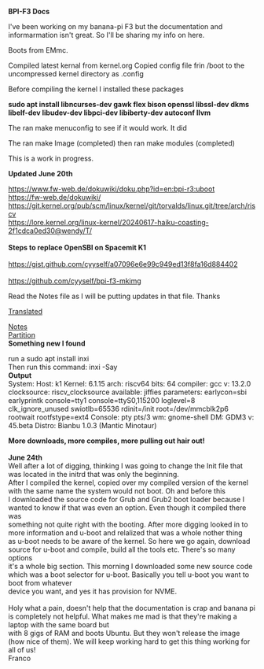 **BPI-F3 Docs**

I've been working on my banana-pi F3 but the documentation and informarmation isn't great. So I'll be sharing my info on here.

Boots from EMmc.

Compiled latest kernal from kernel.org
Copied config file frin /boot to the uncompressed kernel directory as .config

Before compiling the kernel I installed these packages

**sudo apt install libncurses-dev gawk flex bison openssl libssl-dev dkms libelf-dev libudev-dev libpci-dev libiberty-dev autoconf llvm**

The ran make menuconfig to see if it would work. It did

The ran make Image  (completed)
then ran make modules (completed)

This is a work in progress.

**Updated June 20th**

https://www.fw-web.de/dokuwiki/doku.php?id=en:bpi-r3:uboot
<br>
https://fw-web.de/dokuwiki/
<br>
https://git.kernel.org/pub/scm/linux/kernel/git/torvalds/linux.git/tree/arch/riscv
<br>
https://lore.kernel.org/linux-kernel/20240617-haiku-coasting-2f1cdca0ed30@wendy/T/
<br>
<br>
**Steps to replace OpenSBI on Spacemit K1**
<br>
<br>
https://gist.github.com/cyyself/a07096e6e99c949ed13f8fa16d884402
<br>
<br>
https://github.com/cyyself/bpi-f3-mkimg

Read the Notes file as I will be putting updates in that file.
Thanks

[Translated](translated/readme.md)

[Notes](notes/readme.md)<br>
[Partition](partition/readme.md)
<br>
**Something new I found**

run a sudo apt install inxi
<br>
Then run this command:   inxi -Say
<br>
**Output**
<br>
System:
  Host: k1 Kernel: 6.1.15 arch: riscv64 bits: 64 compiler: gcc v: 13.2.0
    clocksource: riscv_clocksource available: jiffies parameters: earlycon=sbi
    earlyprintk console=tty1 console=ttyS0,115200 loglevel=8 clk_ignore_unused
    swiotlb=65536 rdinit=/init root=/dev/mmcblk2p6 rootwait rootfstype=ext4
  Console: pty pts/3 wm: gnome-shell DM: GDM3 v: 45.beta Distro: Bianbu
    1.0.3 (Mantic Minotaur)<br>


**More downloads, more compiles, more pulling out hair out!**
<br>
<br>
**June 24th**
<br>
Well after a lot of digging, thinking I was going to change the Init file that was located in the initrd that was only the beginning.<br>
After I compiled the kernel, copied over my compiled version of the kernel with the same name the system would not boot. Oh and before this<br>
I downloaded the source code for Grub and Grub2 boot loader because I wanted to know if that was even an option. Even though it compiled there was <br>
something not quite right with the booting. After more digging looked in to more information and u-boot and relalized that was a whole nother thing<br>
as u-boot needs to be aware of the kernel. So here we go again, download source for u-boot and compile, build all the tools etc. There's so many options<br>
it's a whole big section. This morning I downloaded some new source code which was a boot selector for u-boot. Basically you tell u-boot you want to boot from whatever<br>
device you want, and yes it has provision for NVME. <br>
<br>
Holy what a pain, doesn't help that the documentation is crap and banana pi is completely not helpful.  What makes me mad is that they're making a laptop with the same board but<br>
with 8 gigs of RAM and boots Ubuntu. But they won't release the image (how nice of them). We will keep working hard to get this thing working for all of us!
<br>
Franco



